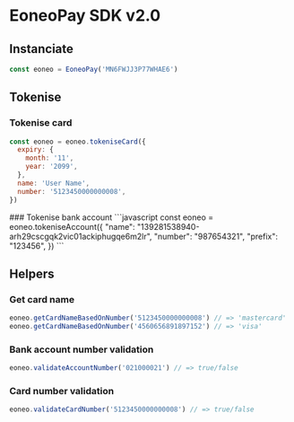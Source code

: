 # EoneoPay SDK v2.0

## Instanciate

```javascript
const eoneo = EoneoPay('MN6FWJJ3P77WHAE6')
```

## Tokenise

### Tokenise card

```javascript
const eoneo = eoneo.tokeniseCard({
  expiry: {
    month: '11',
    year: '2099',
  },
  name: 'User Name',
  number: '5123450000000008',
})
```

<CardForm />
### Tokenise bank account
```javascript
const eoneo = eoneo.tokeniseAccount({
  "name": "139281538940-arh29cscgqk2vic01ackiphugqe6m2lr",
  "number": "987654321",
  "prefix": "123456",
})
```
<AccountForm />

## Helpers

### Get card name

```javascript
eoneo.getCardNameBasedOnNumber('5123450000000008') // => 'mastercard'
eoneo.getCardNameBasedOnNumber('4560656891897152') // => 'visa'
```

### Bank account number validation

```javascript
eoneo.validateAccountNumber('021000021') // => true/false
```

### Card number validation

```javascript
eoneo.validateCardNumber('5123450000000008') // => true/false
```
